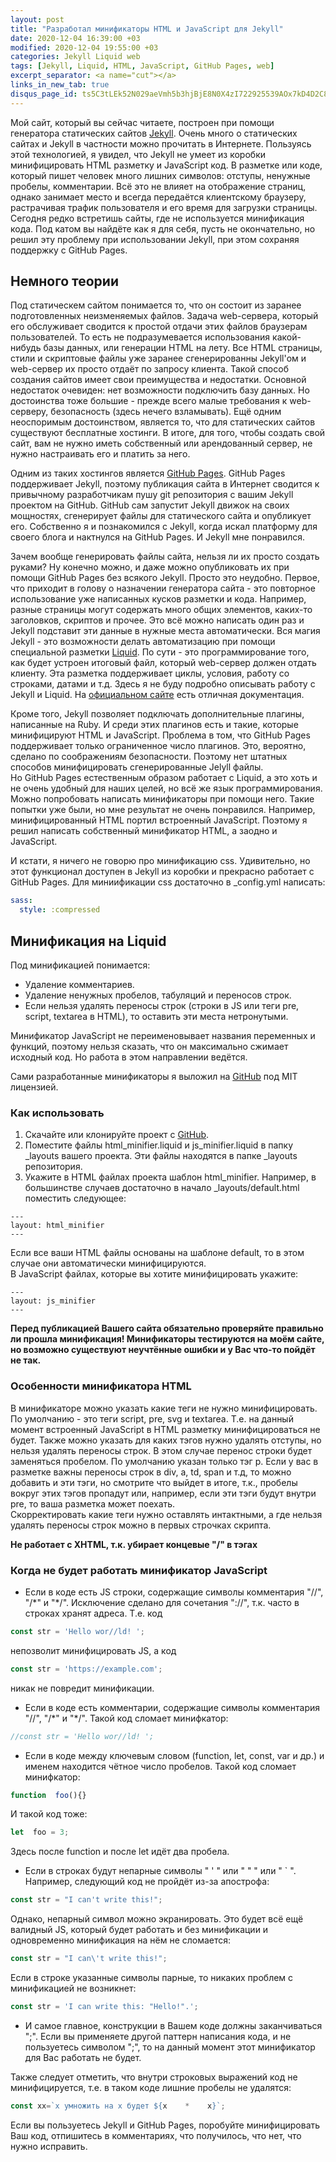 ```yaml
---
layout: post
title: "Разработал минификаторы HTML и JavaScript для Jekyll"
date: 2020-12-04 16:39:00 +03
modified: 2020-12-04 19:55:00 +03
categories: Jekyll Liquid web
tags: [Jekyll, Liquid, HTML, JavaScript, GitHub Pages, web]
excerpt_separator: <a name="cut"></a>
links_in_new_tab: true
disqus_page_id: ts5C3tLEk52N029aeVmh5b3hjBjE8N0X4zI722925539AOx7kD4D2C8T92T542Ec
---
```

Мой сайт, который вы сейчас читаете, построен при помощи генератора статических сайтов [Jekyll](https://jekyllrb.com/). Очень много о статических сайтах и Jekyll в частности можно прочитать в Интернете. Пользуясь этой технологией, я увидел, что Jekyll не умеет из коробки минифицировать HTML разметку и JavaScript код. В разметке или коде, который пишет человек много лишних символов: отступы, ненужные пробелы, комментарии. Всё это не влияет на отображение страниц, однако занимает место и всегда передаётся клиентскому браузеру, растрачивая трафик пользователя и его время для загрузки страницы. Сегодня редко встретишь сайты, где не используется минификация кода. Под катом вы найдёте как я для себя, пусть не окончательно, но решил эту проблему при использовании Jekyll, при этом сохраняя поддержку с GitHub Pages.  
<a name="cut"></a>
## Немного теории
Под статическем сайтом понимается то, что он состоит из заранее подготовленных неизменяемых файлов. Задача web-сервера, который его обслуживает сводится к простой отдачи этих файлов браузерам пользователей. То есть не подразумевается использования какой-нибудь базы данных, или генерации HTML на лету. Все HTML страницы, стили и скриптовые файлы уже заранее сгенерированны Jekyll'ом и web-сервер их просто отдаёт по запросу клиента. Такой способ создания сайтов имеет свои преимущества и недостатки. Основной недостаток очевиден: нет возможности подключить базу данных. Но достоинства тоже большие - прежде всего малые требования к web-серверу, безопасность (здесь нечего взламывать). Ещё одним неоспоримым достоинством, является то, что для статических сайтов существуют бесплатные хостинги. В итоге, для того, чтобы создать свой сайт, вам не нужно иметь собственный или арендованный сервер, не нужно настраивать его и платить за него.

Одним из таких хостингов является [GitHub Pages](https://pages.github.com/). GitHub Pages поддерживает Jekyll, поэтому публикация сайта в Интернет сводится к привычному разработчикам пушу git репозитория с вашим Jekyll проектом на GitHub. GitHub сам запустит Jekyll движок на своих мощностях, сгенерирует файлы для статического сайта и опубликует его. Собственно я и познакомился с Jekyll, когда искал платформу для своего блога и нактнулся на GitHub Pages. И Jekyll мне понравился.

Зачем вообще генерировать файлы сайта, нельзя ли их просто создать руками? Ну конечно можно, и даже можно опубликовать их при помощи GitHub Pages без всякого Jekyll. Просто это неудобно. Первое, что приходит в голову о назначении генератора сайта - это повторное использование уже написанных кусков разметки и кода. Например, разные страницы могут содержать много общих элементов, каких-то заголовков, скриптов и прочее. Это всё можно написать один раз и Jekyll подставит эти данные в нужные места автоматически. Вся магия Jekyll - это возможности делать автоматизацию при помощи специальной разметки [Liquid](https://shopify.github.io/liquid/). По сути - это программирование того, как будет устроен итоговый файл, который web-сервер должен отдать клиенту. Эта разметка поддерживает циклы, условия, работу со строками, датами и т.д. Здесь я не буду подробно описывать работу с Jekyll и Liquid. На [официальном сайте](https://jekyllrb.com/) есть отличная документация.

Кроме того, Jekyll позволяет подключать дополнительные плагины, написанные на Ruby. И среди этих плагинов есть и такие, которые минифицируют HTML и JavaScript. Проблема в том, что GitHub Pages поддерживает только ограниченное число плагинов. Это, вероятно, сделано по соображениям безопасности. Поэтому нет штатных способов минифицировать сгенерированные Jelyll файлы.  
Но GitHub Pages естественным образом работает с Liquid, а это хоть и не очень удобный для наших целей, но всё же язык программирования. Можно попробовать написать минификаторы при помощи него. Такие попытки уже были, но мне результат не очень понравился. Например, минифицированный HTML портил встроенный JavaScript. Поэтому я решил написать собственный минификатор HTML, а заодно и JavaScript.

И кстати, я ничего не говорю про минификацию css. Удивительно, но этот функционал доступен в Jekyll из коробки и прекрасно работает с GitHub Pages. Для миниификации css достаточно в _config.yml написать:

```yml
sass:
  style: :compressed
```

## Минификация на Liquid
Под минификацией понимается:
* Удаление комментариев.
* Удаление ненужных пробелов, табуляций и переносов строк.
* Если нельзя удалять переносы строк (строки в JS или теги pre, script, textarea в HTML), то оставить эти места нетронутыми.

Минификатор JavaScript не переименовывает названия переменных и функций, поэтому нельзя сказать, что он максимально сжимает исходный код. Но работа в этом направлении ведётся.

Сами разработанные минификаторы я выложил на [GitHub](https://github.com/Mendeo/jekyll-minifier) под MIT лицензией.  

### Как использовать
1. Скачайте или клонируйте проект с [GitHub](https://github.com/Mendeo/jekyll-minifier).
2. Поместите файлы html_minifier.liquid и js_minifier.liquid в папку _layouts вашего проекта. Эти файлы находятся в папке _layouts репозитория.
3. Укажите в HTML файлах проекта шаблон html_minifier. Например, в большинстве случаев достаточно в начало _layouts/default.html поместить следующее:
```
---
layout: html_minifier
---
```
Если все ваши HTML файлы основаны на шаблоне default, то в этом случае они автоматически минифицируются.  
В JavaScript файлах, которые вы хотите минифицировать укажите:
```
---
layout: js_minifier
---
```

**Перед публикацией Вашего сайта обязательно проверяйте правильно ли прошла минификация! Минификаторы тестируются на моём сайте, но возможно существуют неучтённые ошибки и у Вас что-то пойдёт не так.**

### Особенности минификатора HTML
В минификаторе можно указать какие теги не нужно минифицировать. По умолчанию - это теги script, pre, svg и textarea. Т.е. на данный момент встроенный JavaScript в HTML разметку минифицироваться не будет. Также можно указать для каких тэгов нужно удалять отступы, но нельзя удалять переносы строк. В этом случае перенос строки будет заменяться пробелом. По умолчанию указан только тэг p. Если у вас в разметке важны переносы строк в div, a, td, span и т.д, то можно добавить и эти тэги, но смотрите что выйдет в итоге, т.к., пробелы вокруг этих тэгов пропадут или, например, если эти тэги будут внутри pre, то ваша разметка может поехать.  
Скорректировать какие теги нужно оставлять интактными, а где нельзя удалять переносы строк можно в первых строчках скрипта.

**Не работает с XHTML, т.к. убирает концевые "/" в тэгах**  

### Когда не будет работать минификатор JavaScript
* Если в коде есть JS строки, содержащие символы комментария "//", "/\*" и "\*/". Исключение сделано для сочетания "://", т.к. часто в строках хранят адреса. Т.е. код
```javascript
const str = 'Hello wor//ld! ';
```
непозволит минифицировать JS, а код
```javascript
const str = 'https://example.com';
```
никак не повредит минификации.
* Если в коде есть комментарии, содержащие символы комментария "//", "/\*" и "\*/". Такой код сломает минифкатор:
```javascript
//const str = 'Hello wor//ld! ';
```
* Если в коде между ключевым словом (function, let, const, var и др.) и именем находится чётное число пробелов. Такой код сломает минифкатор:
```javascript
function  foo(){}
```
И такой код тоже:
```javascript
let  foo = 3;
```
Здесь после function и после let идёт два пробела.
* Если в строках будут непарные символы " ' " или " " " или " ` ". Например, следующий код не пройдёт из-за апострофа:
```javascript
const str = "I can't write this!";
```
Однако, непарный символ можно экранировать. Это будет всё ещё валидный JS, который будет работать и без минификации и одновременно минификация на нём не сломается:
```javascript
const str = "I can\'t write this!";
```
Если в строке указанные символы парные, то никаких проблем с минификацией не возникнет:
```javascript
const str = 'I can write this: "Hello!".';
```
* И самое главное, конструкции в Вашем коде должны заканчиваться ";". Если вы применяете другой паттерн написания кода, и не пользуетесь символом ";", то на данный момент этот минификатор для Вас работать не будет.

Также следует отметить, что внутри строковых выражений код не минифицируется, т.е. в таком коде лишние пробелы не удалятся:
```javascript
const xx=`x умножить на x будет ${x    *    x}`;
```

Если вы пользуетесь Jekyll и GitHub Pages, поробуйте минифицировать Ваш код, отпишитесь в комментариях, что получилось, что нет, что нужно исправить.